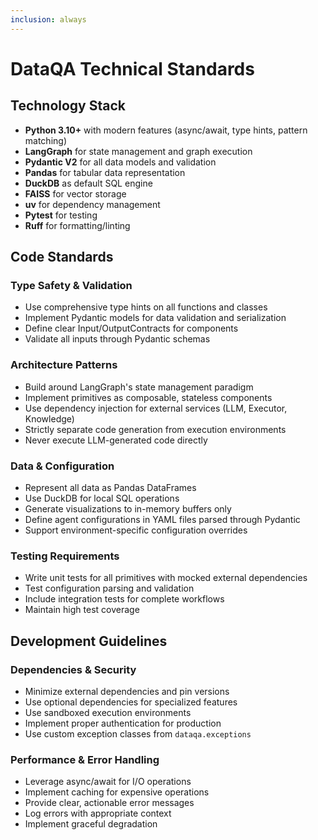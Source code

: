 ```yaml
---
inclusion: always
---
```


# DataQA Technical Standards

## Technology Stack
- **Python 3.10+** with modern features (async/await, type hints, pattern matching)
- **LangGraph** for state management and graph execution
- **Pydantic V2** for all data models and validation
- **Pandas** for tabular data representation
- **DuckDB** as default SQL engine
- **FAISS** for vector storage
- **uv** for dependency management
- **Pytest** for testing
- **Ruff** for formatting/linting

## Code Standards

### Type Safety & Validation
- Use comprehensive type hints on all functions and classes
- Implement Pydantic models for data validation and serialization
- Define clear Input/OutputContracts for components
- Validate all inputs through Pydantic schemas

### Architecture Patterns
- Build around LangGraph's state management paradigm
- Implement primitives as composable, stateless components
- Use dependency injection for external services (LLM, Executor, Knowledge)
- Strictly separate code generation from execution environments
- Never execute LLM-generated code directly

### Data & Configuration
- Represent all data as Pandas DataFrames
- Use DuckDB for local SQL operations
- Generate visualizations to in-memory buffers only
- Define agent configurations in YAML files parsed through Pydantic
- Support environment-specific configuration overrides

### Testing Requirements
- Write unit tests for all primitives with mocked external dependencies
- Test configuration parsing and validation
- Include integration tests for complete workflows
- Maintain high test coverage

## Development Guidelines

### Dependencies & Security
- Minimize external dependencies and pin versions
- Use optional dependencies for specialized features
- Use sandboxed execution environments
- Implement proper authentication for production
- Use custom exception classes from `dataqa.exceptions`

### Performance & Error Handling
- Leverage async/await for I/O operations
- Implement caching for expensive operations
- Provide clear, actionable error messages
- Log errors with appropriate context
- Implement graceful degradation